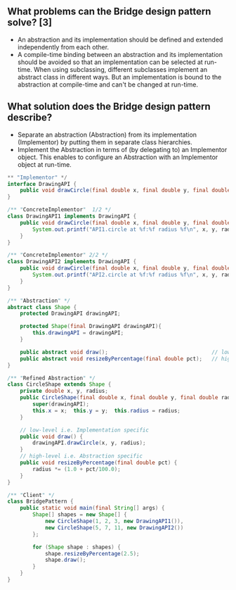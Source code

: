 

## What problems can the Bridge design pattern solve? [3]

- An abstraction and its implementation should be defined and extended independently from each other.
- A compile-time binding between an abstraction and its implementation should be avoided so that an implementation can be selected at run-time.
When using subclassing, different subclasses implement an abstract class in different ways. But an implementation is bound to the abstraction at compile-time and can't be changed at run-time.

## What solution does the Bridge design pattern describe?

- Separate an abstraction (Abstraction) from its implementation (Implementor) by putting them in separate class hierarchies.
- Implement the Abstraction in terms of (by delegating to) an Implementor object.
This enables to configure an Abstraction with an Implementor object at run-time.

~~~java
** "Implementor" */
interface DrawingAPI {
    public void drawCircle(final double x, final double y, final double radius);
}

/** "ConcreteImplementor"  1/2 */
class DrawingAPI1 implements DrawingAPI {
    public void drawCircle(final double x, final double y, final double radius) {
        System.out.printf("API1.circle at %f:%f radius %f\n", x, y, radius);
    }
}

/** "ConcreteImplementor" 2/2 */
class DrawingAPI2 implements DrawingAPI {
    public void drawCircle(final double x, final double y, final double radius) {
        System.out.printf("API2.circle at %f:%f radius %f\n", x, y, radius);
    }
}

/** "Abstraction" */
abstract class Shape {
    protected DrawingAPI drawingAPI;

    protected Shape(final DrawingAPI drawingAPI){
        this.drawingAPI = drawingAPI;
    }

    public abstract void draw();                                 // low-level
    public abstract void resizeByPercentage(final double pct);   // high-level
}

/** "Refined Abstraction" */
class CircleShape extends Shape {
    private double x, y, radius;
    public CircleShape(final double x, final double y, final double radius, final DrawingAPI drawingAPI) {
        super(drawingAPI);
        this.x = x;  this.y = y;  this.radius = radius;
    }

    // low-level i.e. Implementation specific
    public void draw() {
        drawingAPI.drawCircle(x, y, radius);
    }
    // high-level i.e. Abstraction specific
    public void resizeByPercentage(final double pct) {
        radius *= (1.0 + pct/100.0);
    }
}

/** "Client" */
class BridgePattern {
    public static void main(final String[] args) {
        Shape[] shapes = new Shape[] {
            new CircleShape(1, 2, 3, new DrawingAPI1()),
            new CircleShape(5, 7, 11, new DrawingAPI2())
        };

        for (Shape shape : shapes) {
            shape.resizeByPercentage(2.5);
            shape.draw();
        }
    }
}


~~~